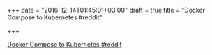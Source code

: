 +++
date = "2016-12-14T01:45:01+03:00"
draft = true
title = "Docker Compose to Kubernetes  #reddit"

+++

<p><a href="https://t.co/8WEBFbzi51">Docker Compose to Kubernetes  #reddit</a></p>
